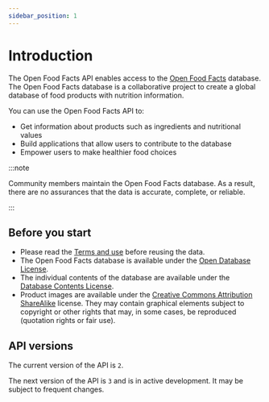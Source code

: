 ```yaml
---
sidebar_position: 1
---
```


# Introduction

The Open Food Facts API enables access to the [Open Food Facts](https://world.openfoodfacts.org/) database. The Open Food Facts database is a collaborative project to create a global database of food products with nutrition information.

You can use the Open Food Facts API to:

- Get information about products such as ingredients and nutritional values
- Build applications that allow users to contribute to the database
- Empower users to make healthier food choices

:::note

Community members maintain the Open Food Facts database. As a result, there are no assurances that the data is accurate, complete, or reliable.

:::

## Before you start

<!-- vale off -->

- Please read the [Terms and use](https://world.openfoodfacts.org/terms-of-use) before reusing the data.
- The Open Food Facts database is available under the [Open Database License](https://opendatacommons.org/licenses/odbl/1.0/).
- The individual contents of the database are available under the [Database Contents License](https://opendatacommons.org/licenses/dbcl/1.0/).
- Product images are available under the [Creative Commons Attribution ShareAlike](https://creativecommons.org/licenses/by-sa/3.0/deed.en) license. They may contain graphical elements subject to copyright or other rights that may, in some cases, be reproduced (quotation rights or fair use).

<!-- vale on -->

## API versions

The current version of the API is `2`.

The next version of the API is `3` and is in active development. It may be subject to frequent changes.
